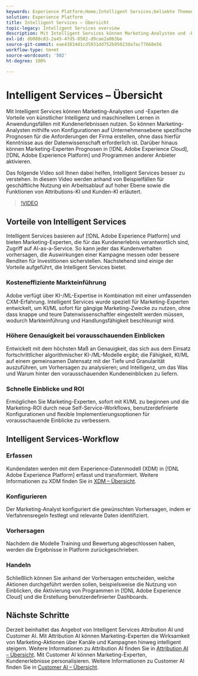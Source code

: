 ```yaml
---
keywords: Experience Platform;Home;Intelligent Services;beliebte Themen;Intelligent Service;Intelligent Service
solution: Experience Platform
title: Intelligent Services – Übersicht
topic-legacy: Intelligent Services overview
description: Mit Intelligent Services können Marketing-Analysten und -Experten die Vorteile von künstlicher Intelligenz und maschinellem Lernen in Anwendungsfällen mit Kundenerlebnissen nutzen. So können Marketing-Analysten mithilfe von Konfigurationen auf Unternehmensebene spezifische Prognosen für die Anforderungen der Firma erstellen, ohne dass hierfür Kenntnisse aus der Datenwissenschaft erforderlich ist. Darüber hinaus können Marketing-Experten Prognosen in Adobe Experience Cloud, Adobe Experience Platform und Anwendungen anderer Anbieter aktivieren.
exl-id: db080c83-2a45-4fd5-8502-d9cae2a063be
source-git-commit: eae43834d1cd5931dd752b95023da7ac77668e56
workflow-type: tm+mt
source-wordcount: '502'
ht-degree: 100%

---
```


# Intelligent Services – Übersicht

Mit Intelligent Services können Marketing-Analysten und -Experten die Vorteile von künstlicher Intelligenz und maschinellem Lernen in Anwendungsfällen mit Kundenerlebnissen nutzen. So können Marketing-Analysten mithilfe von Konfigurationen auf Unternehmensebene spezifische Prognosen für die Anforderungen der Firma erstellen, ohne dass hierfür Kenntnisse aus der Datenwissenschaft erforderlich ist. Darüber hinaus können Marketing-Experten Prognosen in [!DNL Adobe Experience Cloud], [!DNL Adobe Experience Platform] und Programmen anderer Anbieter aktivieren.

Das folgende Video soll Ihnen dabei helfen, Intelligent Services besser zu verstehen. In diesem Video werden anhand von Beispielfällen für geschäftliche Nutzung ein Arbeitsablauf auf hoher Ebene sowie die Funktionen von Attributions-KI und Kunden-KI erläutert.

>[!VIDEO](https://video.tv.adobe.com/v/32654?learn=on&quality=12)

## Vorteile von Intelligent Services

Intelligent Services basieren auf [!DNL Adobe Experience Platform] und bieten Marketing-Experten, die für das Kundenerlebnis verantwortlich sind, Zugriff auf AI-as-a-Service. So kann jeder das Kundenverhalten vorhersagen, die Auswirkungen einer Kampagne messen oder bessere Renditen für Investitionen sicherstellen. Nachstehend sind einige der Vorteile aufgeführt, die Intelligent Services bietet.

### Kosteneffiziente Markteinführung

Adobe verfügt über KI-/ML-Expertise in Kombination mit einer umfassenden CXM-Erfahrung. Intelligent Services wurde speziell für Marketing-Experten entwickelt, um KI/ML sofort für gängige Marketing-Zwecke zu nutzen, ohne dass knappe und teure Datenwissenschaftler eingestellt werden müssen, wodurch Markteinführung und Handlungsfähigkeit beschleunigt wird.

### Höhere Genauigkeit bei vorausschauenden Einblicken

Entwickelt mit dem höchsten Maß an Genauigkeit, das sich aus dem Einsatz fortschrittlicher algorithmischer KI-/ML-Modelle ergibt; die Fähigkeit, KI/ML auf einem gemeinsamen Datensatz mit der Tiefe und Granularität auszuführen, um Vorhersagen zu analysieren; und Intelligenz, um das Was und Warum hinter den vorausschauenden Kundeneinblicken zu liefern.

### Schnelle Einblicke und ROI

Ermöglichen Sie Marketing-Experten, sofort mit KI/ML zu beginnen und die Marketing-ROI durch neue Self-Service-Workflows, benutzerdefinierte Konfigurationen und flexible Implementierungsoptionen für vorausschauende Einblicke zu verbessern.

## Intelligent Services-Workflow

### Erfassen

Kundendaten werden mit dem Experience-Datenmodell (XDM) in [!DNL Adobe Experience Platform] erfasst und transformiert. Weitere Informationen zu XDM finden Sie in [XDM – Übersicht](../xdm/home.md).

### Konfigurieren

Der Marketing-Analyst konfiguriert die gewünschten Vorhersagen, indem er Verfahrensregeln festlegt und relevante Daten identifiziert.

### Vorhersagen

Nachdem die Modelle Training und Bewertung abgeschlossen haben, werden die Ergebnisse in Platform zurückgeschrieben.

### Handeln

Schließlich können Sie anhand der Vorhersagen entscheiden, welche Aktionen durchgeführt werden sollen, beispielsweise die Nutzung von Einblicken, die Aktivierung von Programmen in [!DNL Adobe Experience Cloud] und die Erstellung benutzerdefinierter Dashboards.

## Nächste Schritte

Derzeit beinhaltet das Angebot von Intelligent Services Attribution AI und Customer AI. Mit Attribution AI können Marketing-Experten die Wirksamkeit von Marketing-Aktionen über Kanäle und Kampagnen hinweg intelligent steigern. Weitere Informationen zu Attribution AI finden Sie in [Attribution AI – Übersicht](./attribution-ai/overview.md). Mit Customer AI können Marketing-Experten, Kundenerlebnisse personalisieren. Weitere Informationen zu Customer AI finden Sie in [Customer AI – Übersicht](./customer-ai/overview.md).
